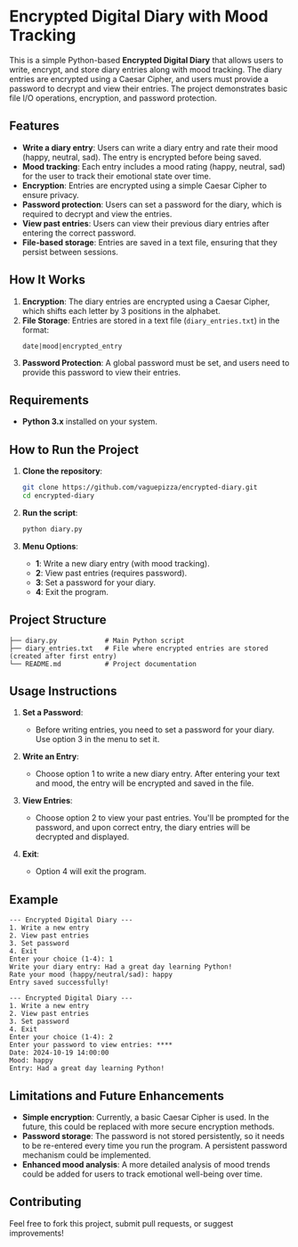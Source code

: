 # Encrypted Digital Diary with Mood Tracking

This is a simple Python-based **Encrypted Digital Diary** that allows users to write, encrypt, and store diary entries along with mood tracking. The diary entries are encrypted using a Caesar Cipher, and users must provide a password to decrypt and view their entries. The project demonstrates basic file I/O operations, encryption, and password protection.

## Features

- **Write a diary entry**: Users can write a diary entry and rate their mood (happy, neutral, sad). The entry is encrypted before being saved.
- **Mood tracking**: Each entry includes a mood rating (happy, neutral, sad) for the user to track their emotional state over time.
- **Encryption**: Entries are encrypted using a simple Caesar Cipher to ensure privacy.
- **Password protection**: Users can set a password for the diary, which is required to decrypt and view the entries.
- **View past entries**: Users can view their previous diary entries after entering the correct password.
- **File-based storage**: Entries are saved in a text file, ensuring that they persist between sessions.

## How It Works

1. **Encryption**: The diary entries are encrypted using a Caesar Cipher, which shifts each letter by 3 positions in the alphabet.
2. **File Storage**: Entries are stored in a text file (`diary_entries.txt`) in the format:
   ```
   date|mood|encrypted_entry
   ```
3. **Password Protection**: A global password must be set, and users need to provide this password to view their entries.

## Requirements

- **Python 3.x** installed on your system.

## How to Run the Project

1. **Clone the repository**:
   ```bash
   git clone https://github.com/vaguepizza/encrypted-diary.git
   cd encrypted-diary
   ```

2. **Run the script**:
   ```bash
   python diary.py
   ```

3. **Menu Options**:
   - **1**: Write a new diary entry (with mood tracking).
   - **2**: View past entries (requires password).
   - **3**: Set a password for your diary.
   - **4**: Exit the program.

## Project Structure

```
├── diary.py            # Main Python script
├── diary_entries.txt   # File where encrypted entries are stored (created after first entry)
└── README.md           # Project documentation
```

## Usage Instructions

1. **Set a Password**:
   - Before writing entries, you need to set a password for your diary. Use option 3 in the menu to set it.
   
2. **Write an Entry**:
   - Choose option 1 to write a new diary entry. After entering your text and mood, the entry will be encrypted and saved in the file.

3. **View Entries**:
   - Choose option 2 to view your past entries. You'll be prompted for the password, and upon correct entry, the diary entries will be decrypted and displayed.

4. **Exit**:
   - Option 4 will exit the program.

## Example

```plaintext
--- Encrypted Digital Diary ---
1. Write a new entry
2. View past entries
3. Set password
4. Exit
Enter your choice (1-4): 1
Write your diary entry: Had a great day learning Python!
Rate your mood (happy/neutral/sad): happy
Entry saved successfully!

--- Encrypted Digital Diary ---
1. Write a new entry
2. View past entries
3. Set password
4. Exit
Enter your choice (1-4): 2
Enter your password to view entries: ****
Date: 2024-10-19 14:00:00
Mood: happy
Entry: Had a great day learning Python!
```

## Limitations and Future Enhancements

- **Simple encryption**: Currently, a basic Caesar Cipher is used. In the future, this could be replaced with more secure encryption methods.
- **Password storage**: The password is not stored persistently, so it needs to be re-entered every time you run the program. A persistent password mechanism could be implemented.
- **Enhanced mood analysis**: A more detailed analysis of mood trends could be added for users to track emotional well-being over time.

## Contributing

Feel free to fork this project, submit pull requests, or suggest improvements!